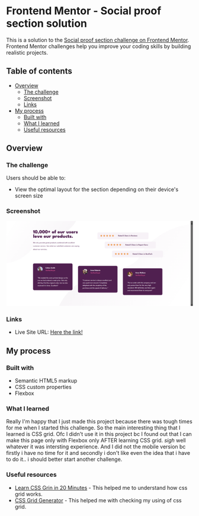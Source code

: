 # Frontend Mentor - Social proof section solution

This is a solution to the [Social proof section challenge on Frontend Mentor](https://www.frontendmentor.io/challenges/social-proof-section-6e0qTv_bA). Frontend Mentor challenges help you improve your coding skills by building realistic projects. 

## Table of contents

- [Overview](#overview)
  - [The challenge](#the-challenge)
  - [Screenshot](#screenshot)
  - [Links](#links)
- [My process](#my-process)
  - [Built with](#built-with)
  - [What I learned](#what-i-learned)
  - [Useful resources](#useful-resources)



## Overview

### The challenge

Users should be able to:

- View the optimal layout for the section depending on their device's screen size

### Screenshot

![desktop version](image.png)

### Links

- Live Site URL: [Here the link!](https://minleya.github.io/social-proof-section/)

## My process

### Built with

- Semantic HTML5 markup
- CSS custom properties
- Flexbox

### What I learned

Really I'm happy that I just made this project because there was tough times for me when I started this challenge. So the main interesting thing that I learned is CSS grid. Ofc I didn't use it in this project bc I found out that I can make this page only with Flexbox only AFTER learning CSS grid. *sigh* well whatever it was intersting experience. And I did not the mobile version bc firstly i have no time for it and secondly i don't like even the idea that i have to do it.. i should better start another challenge. 


### Useful resources

- [Learn CSS Grin in 20 Minutes](https://www.youtube.com/watch?v=0-DY8J_skZ0) - This helped me to understand how css grid works.
- [CSS Grid Generator](https://cssgrid-generator.netlify.app/) - This helped me with checking my using of css grid.
